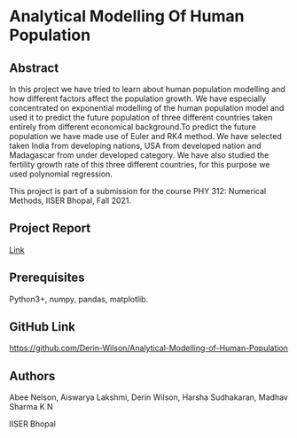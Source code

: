 # Analytical Modelling Of Human Population
## Abstract
In this project we have tried to learn about human population modelling and how different factors affect the population growth. We have especially concentrated on exponential modelling of the human population model and used it to predict the future population of three different countries taken entirely from different economical background.To predict the future population we have made use of Euler and RK4 method. We have selected taken India from developing nations, USA from developed nation and Madagascar from under developed category. We have also studied the fertility growth rate of this three different countries, for this purpose we used polynomial regression.

This project is part of a submission for the course PHY 312: Numerical Methods, IISER Bhopal,
Fall 2021.

## Project Report
[Link](https://github.com/Derin-Wilson/Analytical-Modelling-of-Human-Population/blob/main/Analytical_Modelling_of_Human_Population.pdf)

## Prerequisites
Python3+, numpy, pandas, matplotlib.


## GitHub Link
https://github.com/Derin-Wilson/Analytical-Modelling-of-Human-Population

## Authors
Abee Nelson, Aiswarya Lakshmi, Derin Wilson, Harsha Sudhakaran, Madhav Sharma K N 

IISER Bhopal
